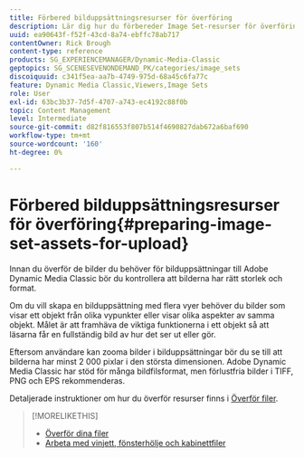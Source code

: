 ```yaml
---
title: Förbered bilduppsättningsresurser för överföring
description: Lär dig hur du förbereder Image Set-resurser för överföring till Adobe Dynamic Media Classic.
uuid: ea90643f-f52f-43cd-8a74-ebffc78ab717
contentOwner: Rick Brough
content-type: reference
products: SG_EXPERIENCEMANAGER/Dynamic-Media-Classic
geptopics: SG_SCENESEVENONDEMAND_PK/categories/image_sets
discoiquuid: c341f5ea-aa7b-4749-975d-68a45c6fa77c
feature: Dynamic Media Classic,Viewers,Image Sets
role: User
exl-id: 63bc3b37-7d5f-4707-a743-ec4192c88f0b
topic: Content Management
level: Intermediate
source-git-commit: d82f816553f807b514f4690827dab672a6baf690
workflow-type: tm+mt
source-wordcount: '160'
ht-degree: 0%

---
```


# Förbered bilduppsättningsresurser för överföring{#preparing-image-set-assets-for-upload}

Innan du överför de bilder du behöver för bilduppsättningar till Adobe Dynamic Media Classic bör du kontrollera att bilderna har rätt storlek och format.

Om du vill skapa en bilduppsättning med flera vyer behöver du bilder som visar ett objekt från olika vypunkter eller visar olika aspekter av samma objekt. Målet är att framhäva de viktiga funktionerna i ett objekt så att läsarna får en fullständig bild av hur det ser ut eller gör.

Eftersom användare kan zooma bilder i bilduppsättningar bör du se till att bilderna har minst 2 000 pixlar i den största dimensionen. Adobe Dynamic Media Classic har stöd för många bildfilsformat, men förlustfria bilder i TIFF, PNG och EPS rekommenderas.

Detaljerade instruktioner om hur du överför resurser finns i [Överför filer](uploading-files.md#uploading_files).

>[!MORELIKETHIS]
>
>* [Överför dina filer](uploading-files.md#uploading_your_files)
>* [Arbeta med vinjett, fönsterhölje och kabinettfiler](vignette-window-covering-cabinet-files.md#working_with_vignette_window_covering_and_cabinet_files)
